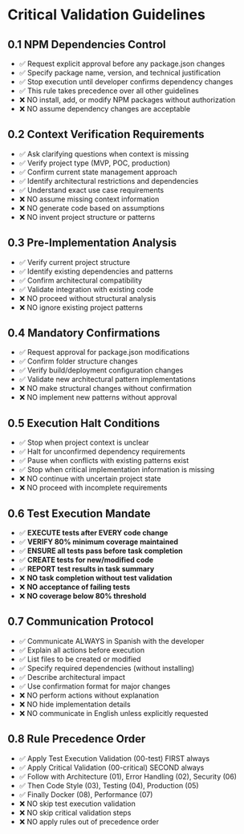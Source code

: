 # Critical Validation Guidelines

## 0.1 NPM Dependencies Control
- ✅ Request explicit approval before any package.json changes
- ✅ Specify package name, version, and technical justification
- ✅ Stop execution until developer confirms dependency changes
- ✅ This rule takes precedence over all other guidelines
- ❌ NO install, add, or modify NPM packages without authorization
- ❌ NO assume dependency changes are acceptable

## 0.2 Context Verification Requirements
- ✅ Ask clarifying questions when context is missing
- ✅ Verify project type (MVP, POC, production)
- ✅ Confirm current state management approach
- ✅ Identify architectural restrictions and dependencies
- ✅ Understand exact use case requirements
- ❌ NO assume missing context information
- ❌ NO generate code based on assumptions
- ❌ NO invent project structure or patterns

## 0.3 Pre-Implementation Analysis
- ✅ Verify current project structure
- ✅ Identify existing dependencies and patterns
- ✅ Confirm architectural compatibility
- ✅ Validate integration with existing code
- ❌ NO proceed without structural analysis
- ❌ NO ignore existing project patterns

## 0.4 Mandatory Confirmations
- ✅ Request approval for package.json modifications
- ✅ Confirm folder structure changes
- ✅ Verify build/deployment configuration changes
- ✅ Validate new architectural pattern implementations
- ❌ NO make structural changes without confirmation
- ❌ NO implement new patterns without approval

## 0.5 Execution Halt Conditions
- ✅ Stop when project context is unclear
- ✅ Halt for unconfirmed dependency requirements
- ✅ Pause when conflicts with existing patterns exist
- ✅ Stop when critical implementation information is missing
- ❌ NO continue with uncertain project state
- ❌ NO proceed with incomplete requirements

## 0.6 Test Execution Mandate
- ✅ **EXECUTE tests after EVERY code change**
- ✅ **VERIFY 80% minimum coverage maintained**
- ✅ **ENSURE all tests pass before task completion**
- ✅ **CREATE tests for new/modified code**
- ✅ **REPORT test results in task summary**
- ❌ **NO task completion without test validation**
- ❌ **NO acceptance of failing tests**
- ❌ **NO coverage below 80% threshold**

## 0.7 Communication Protocol
- ✅ Communicate ALWAYS in Spanish with the developer
- ✅ Explain all actions before execution
- ✅ List files to be created or modified
- ✅ Specify required dependencies (without installing)
- ✅ Describe architectural impact
- ✅ Use confirmation format for major changes
- ❌ NO perform actions without explanation
- ❌ NO hide implementation details
- ❌ NO communicate in English unless explicitly requested

## 0.8 Rule Precedence Order
- ✅ Apply Test Execution Validation (00-test) FIRST always
- ✅ Apply Critical Validation (00-critical) SECOND always
- ✅ Follow with Architecture (01), Error Handling (02), Security (06)
- ✅ Then Code Style (03), Testing (04), Production (05)
- ✅ Finally Docker (08), Performance (07)
- ❌ NO skip test execution validation
- ❌ NO skip critical validation steps
- ❌ NO apply rules out of precedence order
